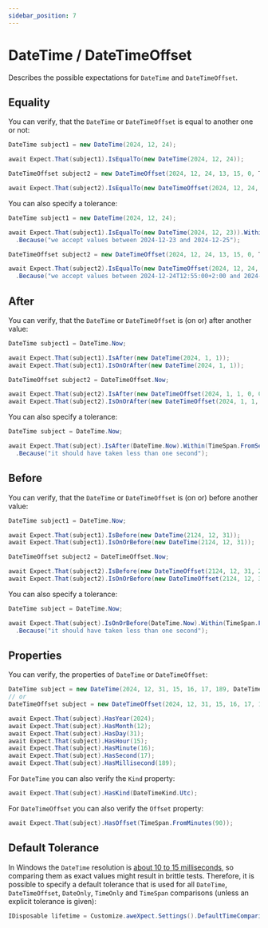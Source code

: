```yaml
---
sidebar_position: 7
---
```


# DateTime / DateTimeOffset

Describes the possible expectations for `DateTime` and `DateTimeOffset`.

## Equality

You can verify, that the `DateTime` or `DateTimeOffset` is equal to another one or not:

```csharp
DateTime subject1 = new DateTime(2024, 12, 24);

await Expect.That(subject1).IsEqualTo(new DateTime(2024, 12, 24));

DateTimeOffset subject2 = new DateTimeOffset(2024, 12, 24, 13, 15, 0, TimeSpan.FromHours(2));

await Expect.That(subject2).IsEqualTo(new DateTimeOffset(2024, 12, 24, 13, 15, 0, TimeSpan.FromHours(2)));
```

You can also specify a tolerance:

```csharp
DateTime subject1 = new DateTime(2024, 12, 24);

await Expect.That(subject1).IsEqualTo(new DateTime(2024, 12, 23)).Within(TimeSpan.FromDays(1))
  .Because("we accept values between 2024-12-23 and 2024-12-25");

DateTimeOffset subject2 = new DateTimeOffset(2024, 12, 24, 13, 15, 0, TimeSpan.FromHours(2));

await Expect.That(subject2).IsEqualTo(new DateTimeOffset(2024, 12, 24, 13, 5, 0, TimeSpan.FromHours(2))).Within(TimeSpan.FromMinutes(10))
  .Because("we accept values between 2024-12-24T12:55:00+2:00 and 2024-12-24T13:15:00+2:00");
```

## After

You can verify, that the `DateTime` or `DateTimeOffset` is (on or) after another value:

```csharp
DateTime subject1 = DateTime.Now;

await Expect.That(subject1).IsAfter(new DateTime(2024, 1, 1));
await Expect.That(subject1).IsOnOrAfter(new DateTime(2024, 1, 1));

DateTimeOffset subject2 = DateTimeOffset.Now;

await Expect.That(subject2).IsAfter(new DateTimeOffset(2024, 1, 1, 0, 0, 0, TimeSpan.FromHours(2)));
await Expect.That(subject2).IsOnOrAfter(new DateTimeOffset(2024, 1, 1, 0, 0, 0, TimeSpan.FromHours(2)));
```

You can also specify a tolerance:

```csharp
DateTime subject = DateTime.Now;

await Expect.That(subject).IsAfter(DateTime.Now).Within(TimeSpan.FromSeconds(1))
  .Because("it should have taken less than one second");
```

## Before

You can verify, that the `DateTime` or `DateTimeOffset` is (on or) before another value:

```csharp
DateTime subject1 = DateTime.Now;

await Expect.That(subject1).IsBefore(new DateTime(2124, 12, 31));
await Expect.That(subject1).IsOnOrBefore(new DateTime(2124, 12, 31));

DateTimeOffset subject2 = DateTimeOffset.Now;

await Expect.That(subject2).IsBefore(new DateTimeOffset(2124, 12, 31, 23, 59, 59, TimeSpan.FromHours(2)));
await Expect.That(subject2).IsOnOrBefore(new DateTimeOffset(2124, 12, 31, 23, 59, 59, TimeSpan.FromHours(2)));
```

You can also specify a tolerance:

```csharp
DateTime subject = DateTime.Now;

await Expect.That(subject).IsOnOrBefore(DateTime.Now).Within(TimeSpan.FromSeconds(1))
  .Because("it should have taken less than one second");
```

## Properties

You can verify, the properties of `DateTime` or `DateTimeOffset`:

```csharp
DateTime subject = new DateTime(2024, 12, 31, 15, 16, 17, 189, DateTimeKind.Utc);
// or
DateTimeOffset subject = new DateTimeOffset(2024, 12, 31, 15, 16, 17, 189, TimeSpan.FromMinutes(90));

await Expect.That(subject).HasYear(2024);
await Expect.That(subject).HasMonth(12);
await Expect.That(subject).HasDay(31);
await Expect.That(subject).HasHour(15);
await Expect.That(subject).HasMinute(16);
await Expect.That(subject).HasSecond(17);
await Expect.That(subject).HasMillisecond(189);
```

For `DateTime` you can also verify the `Kind` property:

```csharp
await Expect.That(subject).HasKind(DateTimeKind.Utc);
```

For `DateTimeOffset` you can also verify the `Offset` property:

```csharp
await Expect.That(subject).HasOffset(TimeSpan.FromMinutes(90));
```

## Default Tolerance

In Windows the `DateTime` resolution is [about 10 to 15 milliseconds](https://stackoverflow.com/q/3140826/4003370), so
comparing them as exact values might result in brittle tests.
Therefore, it is possible to specify a default tolerance that is used for all `DateTime`, `DateTimeOffset`, `DateOnly`,
`TimeOnly` and `TimeSpan` comparisons (unless an explicit tolerance is given):

```csharp
IDisposable lifetime = Customize.aweXpect.Settings().DefaultTimeComparisonTolerance.Set(15.Milliseconds());
```
